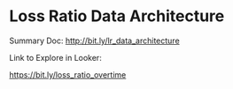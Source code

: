 # Loss Ratio Data Architecture

Summary Doc: http://bit.ly/lr_data_architecture

Link to Explore in Looker: 

https://bit.ly/loss_ratio_overtime
